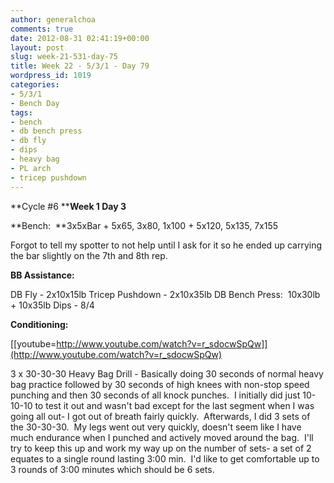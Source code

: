 ```yaml
---
author: generalchoa
comments: true
date: 2012-08-31 02:41:19+00:00
layout: post
slug: week-21-531-day-75
title: Week 22 - 5/3/1 - Day 79
wordpress_id: 1019
categories:
- 5/3/1
- Bench Day
tags:
- bench
- db bench press
- db fly
- dips
- heavy bag
- PL arch
- tricep pushdown
---
```


**Cycle #6
****Week 1 Day 3**

**Bench:  **3x5xBar + 5x65, 3x80, 1x100 + 5x120, 5x135, 7x155

Forgot to tell my spotter to not help until I ask for it so he ended up carrying the bar slightly on the 7th and 8th rep.

**BB Assistance:**

DB Fly - 2x10x15lb
Tricep Pushdown - 2x10x35lb
DB Bench Press:  10x30lb + 10x35lb
Dips - 8/4

**Conditioning:**

[[youtube=http://www.youtube.com/watch?v=r_sdocwSpQw]](http://www.youtube.com/watch?v=r_sdocwSpQw)

3 x 30-30-30 Heavy Bag Drill - Basically doing 30 seconds of normal heavy bag practice followed by 30 seconds of high knees with non-stop speed punching and then 30 seconds of all knock punches.  I initially did just 10-10-10 to test it out and wasn't bad except for the last segment when I was going all out- I got out of breath fairly quickly.  Afterwards, I did 3 sets of the 30-30-30.  My legs went out very quickly, doesn't seem like I have much endurance when I punched and actively moved around the bag.  I'll try to keep this up and work my way up on the number of sets- a set of 2 equates to a single round lasting 3:00 min.  I'd like to get comfortable up to 3 rounds of 3:00 minutes which should be 6 sets.
